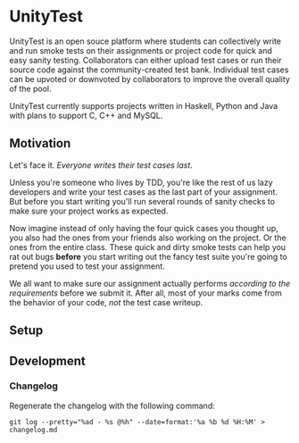 # UnityTest
UnityTest is an open souce platform where students can collectively write and run smoke tests on their assignments or project code for quick and easy sanity testing. Collaborators can either upload test cases or run their source code against the community-created test bank. Individual test cases can be upvoted or downvoted by collaborators to improve the overall quality of the pool. 

UnityTest currently supports projects written in Haskell, Python and Java with plans to support C, C++ and MySQL.

## Motivation
Let's face it. _Everyone writes their test cases last_.

Unless you're someone who lives by TDD, you're like the rest of us lazy developers and write your test cases as the last part of your assignment. But before you start writing you'll run several rounds of sanity checks to make sure your project works as expected.

Now imagine instead of only having the four quick cases you thought up, you also had the ones from your friends also working on the project. Or the ones from the entire class. These quick and dirty smoke tests can help you rat out bugs __before__ you start writing out the fancy test suite you're going to pretend you used to test your assignment.

We all want to make sure our assignment actually performs _according to the requirements_ before we submit it. After all, most of your marks come from the behavior of your code, _not_ the test case writeup.

## Setup


## Development

### Changelog
Regenerate the changelog with the following command:
```
git log --pretty="%ad - %s @%h" --date=format:'%a %b %d %H:%M' > changelog.md
```